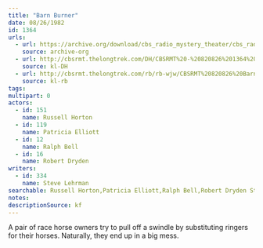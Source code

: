 ```yaml
---
title: "Barn Burner"
date: 08/26/1982
id: 1364
urls: 
  - url: https://archive.org/download/cbs_radio_mystery_theater/cbs_radio_mystery_theater-1351-1399.zip/cbs_radio_mystery_theater-1351-1399%2Fcbsrmt_1364_barn_burner.mp3
    source: archive-org
  - url: http://cbsrmt.thelongtrek.com/DH/CBSRMT%20-%20820826%201364%20Barn%20Burner_dh.mp3
    source: kl-DH
  - url: http://cbsrmt.thelongtrek.com/rb/rb-wjw/CBSRMT%20820826%20Barn%20Burner_wjw.mp3
    source: kl-rb
tags: 
multipart: 0
actors:  
  - id: 151
    name: Russell Horton  
  - id: 119
    name: Patricia Elliott  
  - id: 12
    name: Ralph Bell  
  - id: 16
    name: Robert Dryden
writers:  
  - id: 334
    name: Steve Lehrman
searchable: Russell Horton,Patricia Elliott,Ralph Bell,Robert Dryden Steve Lehrman
notes: 
descriptionSource: kf
---
```

A pair of race horse owners try to pull off a swindle by substituting ringers for their horses. Naturally, they end up in a big mess.